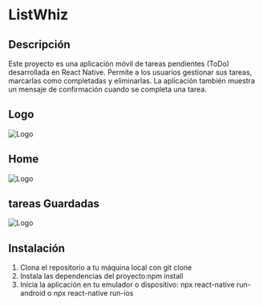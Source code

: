 

# ListWhiz

## Descripción

Este proyecto es una aplicación móvil de tareas pendientes (ToDo) desarrollada en React Native. Permite a los usuarios gestionar sus tareas, marcarlas como completadas y eliminarlas. La aplicación también muestra un mensaje de confirmación cuando se completa una tarea.

## Logo
![Logo](https://i.postimg.cc/PfvZ03gt/1.png)
## Home
![Logo](https://i.postimg.cc/gjmrYSfn/Screenshot-1694789266.png)
## tareas Guardadas
![Logo](https://i.postimg.cc/BZBXh3KD/Screenshot-1694789383.png)

## Instalación

1. Clona el repositorio a tu máquina local con git clone
2. Instala las dependencias del proyecto:npm install
3.  Inicia la aplicación en tu emulador o dispositivo:
    npx react-native run-android o npx react-native run-ios


    
